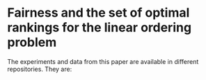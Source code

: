 # Fairness and the set of optimal rankings for the linear ordering problem

The experiments and data from this paper are available in different repositories. They are:

